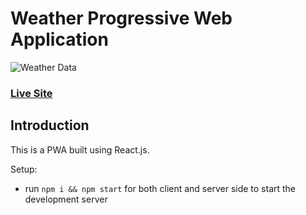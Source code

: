 # Weather Progressive Web Application
![Weather Data](https://i.imgur.com/3csowzj.png)

### [Live Site](https://inspiring-bhaskara-d21f88.netlify.app)

## Introduction
This is a PWA built using React.js.

Setup:
- run ```npm i && npm start``` for both client and server side to start the development server
